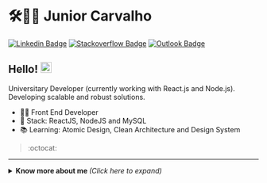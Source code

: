 # 🛠👨‍💻 Junior Carvalho

[![Linkedin Badge](https://img.shields.io/badge/-LinkedIn-blue?style=for-the-badge&logo=Linkedin&logoColor=white&link=https://https://linkedin.com/in/la%C3%A9rcio-c-de-carvalho-junior-8b27a1195/)](https://linkedin.com/in/la%C3%A9rcio-c-de-carvalho-junior-8b27a1195/)
[![Stackoverflow Badge](https://img.shields.io/badge/-Stackoverflow-4CA143?style=for-the-badge&logo=Stackoverflow&logoColor=white&link=https://pt.stackoverflow.com/)](https://pt.stackoverflow.com/)
[![Outlook Badge](https://img.shields.io/badge/-outlook-c14438?style=for-the-badge&logo=outlook&logoColor=white&link=mailto:laerciojrcarvalho18@outlook.com)](mailto:laerciojrcarvalho18@outlook.com)

## Hello! <img src="https://github.com/JuniorCarvalho18/lucasgdb/blob/master/assets/hi.gif" width="22">

Universitary Developer (currently working with React.js and Node.js). Developing scalable and robust solutions.

- :office_worker: Front End Developer
- :blue_heart: Stack: ReactJS, NodeJS and MySQL
- :books: Learning: Atomic Design, Clean Architecture and Design System

> :octocat:

---

<details>
  <summary> <b> Know more about me </b> <i>(Click here to expand)</i> </summary>
  <br>
  
  <a href="https://github.com/anuraghazra/github-readme-stats">
    <img align="center" src="https://github-readme-stats.vercel.app/api?username=JuniorCarvalho18&show_icons=true&count_private=true&theme=radical&hide=issues" />
  </a>
  
---
  
  <p align="center">
    <a href="https://github.com/ryo-ma/github-profile-trophy" align="center">
      <img align="center" src="https://github-profile-trophy.vercel.app/?theme=dracula&margin-w=8&column=6&username=JuniorCarvalho18" alt="Trophies" />
    </a>
  </p>

  ## Some technologies

  ![HTML5](https://img.shields.io/badge/-HTML5-E34F26?style=flat-square&logo=html5&logoColor=white)
  ![CSS3](https://img.shields.io/badge/-CSS3-549FDE?style=flat-square&logo=css3&logoColor=white)
  ![JavaScript](https://img.shields.io/badge/-JavaScript-F7B93E?style=flat-square&logo=javascript&logoColor=fff)
  ![React](https://img.shields.io/badge/-React.js-45b8d8?style=flat-square&logo=react&logoColor=white)
  ![Nodejs](https://img.shields.io/badge/-Node.js-43853d?style=flat-square&logo=Node.js&logoColor=white)
  ![TypeScript](https://img.shields.io/badge/-TypeScript-0077C6?style=flat-square&logo=typescript&logoColor=fff)
  ![MySQL](https://img.shields.io/badge/-MySQL-00758F?style=flat-square&logo=mysql&logoColor=white)
  ![Docker](https://img.shields.io/badge/-Docker-46a2f1?style=flat-square&logo=docker&logoColor=white)
  ![Git](https://img.shields.io/badge/-Git-F05032?style=flat-square&logo=git&logoColor=white)
  ![npm](https://img.shields.io/badge/-NPM-CB3837?style=flat-square&logo=npm&logoColor=white)
  ![Styled Components](https://img.shields.io/badge/-Styled_Components-db7092?style=flat-square&logo=styled-components&logoColor=white)
  ![VSCode](https://img.shields.io/badge/-VSCode-0085D1?style=flat-square&logo=visual-studio-code&logoColor=white)
  ![Windows](https://img.shields.io/badge/-Windows-00ADEF?style=flat-square&logo=windows&logoColor=white)
</details>
